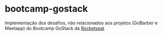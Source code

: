# bootcamp-gostack
Implementação dos desafios, não relacionados aos projetos (GoBarber e Meetapp) do Bootcamp GoStack da [Rocketseat](https://rocketseat.com.br/)

